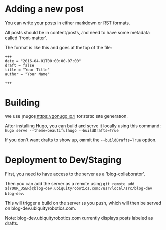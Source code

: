 # Adding a new post
You can write your posts in either markdown or RST formats.

All posts should be in content/posts, and need to have some metadata called 'front-matter'.

The format is like this and goes at the top of the file: 
```
+++
date = "2016-04-01T00:00:00-07:00"
draft = false
title = "Your Title"
author = "Your Name"

+++

```

# Building
We use [hugo][https://gohugo.io/] for static site generation.

After installing Hugo, you can build and serve it locally using this command:
`hugo serve --theme=beautifulhugo --buildDrafts=True`

If you don't want drafts to show up, ommit the `--buildDrafts=True` option.

# Deployment to Dev/Staging
First, you need to have access to the server as a 'blog-collaborator'.

Then you can add the server as a remote using `git remote add ${YOUR_USER}@blog-dev.ubiquityrobotics.com:/usr/local/src/blog-dev blog-dev`.

This will trigger a build on the server as you push, which will then be served on blog-dev.ubiquityrobotics.com.

Note: blog-dev.ubiquityrobotics.com currently displays posts labeled as drafts.
